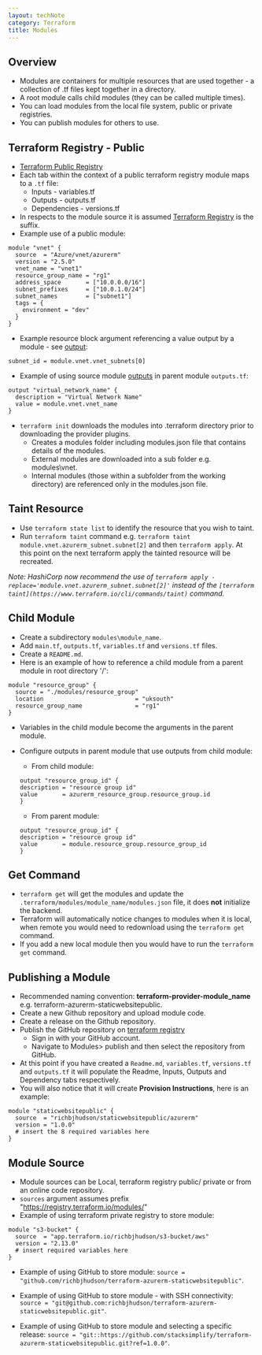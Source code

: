 ```yaml
---
layout: techNote
category: Terraform
title: Modules
---
```

## Overview

- Modules are containers for multiple resources that are used together - a collection of .tf files kept together in a directory.
- A root module calls child modules (they can be called multiple times).
- You can load modules from the local file system, public or private registries.
- You can publish modules for others to use.

## Terraform Registry - Public

- [Terraform Public Registry](https://registry.terraform.io/browse/modules?provider=azurerm)
- Each tab within the context of a public terraform registry module maps to a `.tf` file:
    - Inputs - variables.tf
    - Outputs - outputs.tf
    - Dependencies - versions.tf
- In respects to the module source it is assumed [Terraform Registry](https://registry.terraform.io/) is the suffix.
- Example use of a public module:

```
module "vnet" {
  source  = "Azure/vnet/azurerm"
  version = "2.5.0" 
  vnet_name = "vnet1"
  resource_group_name = "rg1"
  address_space       = ["10.0.0.0/16"]
  subnet_prefixes     = ["10.0.1.0/24"]
  subnet_names        = ["subnet1"]
  tags = {
    environment = "dev"
  } 
}
```

- Example resource block argument referencing a value output by a module - see [output](https://registry.terraform.io/modules/Azure/vnet/azurerm/latest?tab=outputs):

```
subnet_id = module.vnet.vnet_subnets[0]
```

- Example of using source module [outputs](https://registry.terraform.io/modules/Azure/vnet/azurerm/latest?tab=outputs) in parent module `outputs.tf`:

```
output "virtual_network_name" {
  description = "Virtual Network Name"
  value = module.vnet.vnet_name
}
```

- `terraform init` downloads the modules into .terraform directory prior to downloading the provider plugins.
    - Creates a modules folder including modules.json file that contains details of the modules. 
    - External modules are downloaded into a sub folder e.g. modules\vnet.
    - Internal modules (those within a subfolder from the working directory) are referenced only in the modules.json file.

## Taint Resource

- Use `terraform state list` to identify the resource that you wish to taint.
- Run `terraform taint` command e.g. `terraform taint module.vnet.azurerm_subnet.subnet[2]` and then `terraform apply`. At this point on the next terraform apply the tainted resource will be recreated.

*Note: HashiCorp now recommend the use of `terraform apply -replace='module.vnet.azurerm_subnet.subnet[2]'` instead of the `[terraform taint](https://www.terraform.io/cli/commands/taint)` command.*

## Child Module

- Create a subdirectory `modules\module_name`.
- Add `main.tf`, `outputs.tf`, `variables.tf` and `versions.tf` files.
- Create a `README.md`.
- Here is an example of how to reference a child module from a parent module in root directory '/':

```
module "resource_group" {
  source = "./modules/resource_group"
  location                          = "uksouth"
  resource_group_name               = "rg1" 
}
```

- Variables in the child module become the arguments in the parent module.
- Configure outputs in parent module that use outputs from child module:
  - From child module:
  ```
  output "resource_group_id" {
  description = "resource group id"
  value       = azurerm_resource_group.resource_group.id
  }
  ```

  - From parent module:   
  ```
  output "resource_group_id" {
  description = "resource group id"
  value       = module.resource_group.resource_group_id
  }
  ```

## Get Command

- `terraform get` will get the modules and update the `.terraform/modules/module_name/modules.json` file, it does **not** initialize the backend.
- Terraform will automatically notice changes to modules when it is local, when remote you would need to redownload using the `terraform get` command.
- If you add a new local module then you would have to run the `terraform get` command.

## Publishing a Module

- Recommended naming convention: **terraform-provider-module_name** e.g. terraform-azurerm-staticwebsitepublic.
- Create a new Github repository and upload module code.
- Create a release on the Github repository.
- Publish the GitHub repository on [terraform registry](https://registry.terraform.io)
  - Sign in with your GitHub account.
  - Navigate to Modules> publish and then select the repository from GitHub.
- At this point if you have created a `Readme.md`, `variables.tf`, `versions.tf` and `outputs.tf` it will populate the Readme, Inputs, Outputs and Dependency tabs respectively.
- You will also notice that it will create **Provision Instructions**, here is an example:

```
module "staticwebsitepublic" {
  source  = "richbjhudson/staticwebsitepublic/azurerm"
  version = "1.0.0"
  # insert the 8 required variables here
}
```

## Module Source

- Module sources can be Local, terraform registry public/ private or from an online code repository.
- `sources` argument assumes prefix "https://registry.terraform.io/modules/"
- Example of using terraform private registry to store module: 

```
module "s3-bucket" {
  source  = "app.terraform.io/richbjhudson/s3-bucket/aws"
  version = "2.13.0"
  # insert required variables here
}
```

- Example of using GitHub to store module: `source = "github.com/richbjhudson/terraform-azurerm-staticwebsitepublic"`.

- Example of using GitHub to store module - with SSH connectivity: `source = "git@github.com:richbjhudson/terraform-azurerm-staticwebsitepublic.git"`.

- Example of using GitHub to store module and selecting a specific release: `source = "git::https://github.com/stacksimplify/terraform-azurerm-staticwebsitepublic.git?ref=1.0.0"`.
